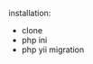 installation:
    <ul>
        <li>clone</li>
        <li>php ini</li>
        <li>php yii migration</li>
    </ul>
